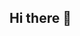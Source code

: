 ## Hi there 👋

<!--
**rizkygm23/rizkygm23** is a ✨ _special_ ✨ repository because its `README.md` (this file) appears on your GitHub profile.

<img src="[https://camo.githubusercontent.com/15351b9d7f5483b9e88bf0ed88dad57b7710b7f4698bfdcda5c7cecbd560d15a/68747470733a2f2f6769746875622d70726f66696c652d74726f7068792e76657263656c2e6170702f3f757365726e616d653d616c66696e70726174616d6161](https://github-profile-trophy.vercel.app/?username=rizkygm23)" alt="alfinpratamaa" data-canonical-src="https://github-profile-trophy.vercel.app/?username=rizkygm23" style="max-width: 100%;">

Here are some ideas to get you started:

- 🔭 I’m currently working on ...
- 🌱 I’m currently learning ...
- 👯 I’m looking to collaborate on ...
- 🤔 I’m looking for help with ...
- 💬 Ask me about ...
- 📫 How to reach me: ...
- 😄 Pronouns: ...
- ⚡ Fun fact: ...
-->
